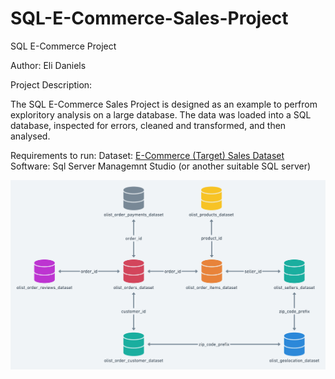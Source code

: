 # SQL-E-Commerce-Sales-Project

SQL E-Commerce Project

Author: Eli Daniels

Project Description:

The SQL E-Commerce Sales Project is designed as an example to perfrom exploritory analysis on a large database. The data was loaded into a SQL database, inspected for errors, cleaned and transformed, and then analysed. 

Requirements to run: 
Dataset: [E-Commerce (Target) Sales Dataset](https://www.kaggle.com/datasets/devarajv88/target-dataset?select=sellers)
Software: Sql Server Managemnt Studio (or another suitable SQL server)

![Database Structure](assets/DatabaseStructure.png)

